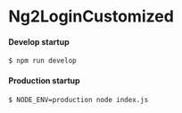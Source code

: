 # Ng2LoginCustomized

#### Develop startup
```
$ npm run develop
```

#### Production startup
```
$ NODE_ENV=production node index.js
```